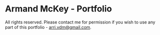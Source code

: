 # Armand McKey - Portfolio

All rights reserved. Please contact me for permission if you wish to use any part of this portfolio - [arri.vdm@gmail.com](mailto:arri.vdm@gmail.com).